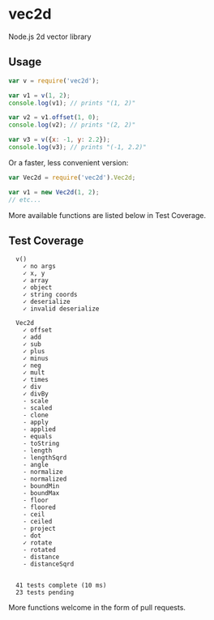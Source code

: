 # vec2d

Node.js 2d vector library

## Usage

```js
var v = require('vec2d');

var v1 = v(1, 2);
console.log(v1); // prints "(1, 2)"

var v2 = v1.offset(1, 0);
console.log(v2); // prints "(2, 2)"

var v3 = v({x: -1, y: 2.2});
console.log(v3); // prints "(-1, 2.2)"
```

Or a faster, less convenient version:

```js
var Vec2d = require('vec2d').Vec2d;

var v1 = new Vec2d(1, 2);
// etc...
```

More available functions are listed below in Test Coverage.

## Test Coverage

```
  v()
    ✓ no args 
    ✓ x, y 
    ✓ array 
    ✓ object 
    ✓ string coords 
    ✓ deserialize 
    ✓ invalid deserialize 

  Vec2d
    ✓ offset 
    ✓ add 
    ✓ sub 
    ✓ plus 
    ✓ minus 
    ✓ neg 
    ✓ mult 
    ✓ times 
    ✓ div 
    ✓ divBy 
    - scale
    - scaled
    - clone
    - apply
    - applied
    - equals
    - toString
    - length
    - lengthSqrd
    - angle
    - normalize
    - normalized
    - boundMin
    - boundMax
    - floor
    - floored
    - ceil
    - ceiled
    - project
    - dot
    ✓ rotate 
    - rotated
    - distance
    - distanceSqrd


  41 tests complete (10 ms)
  23 tests pending
```

More functions welcome in the form of pull requests.
